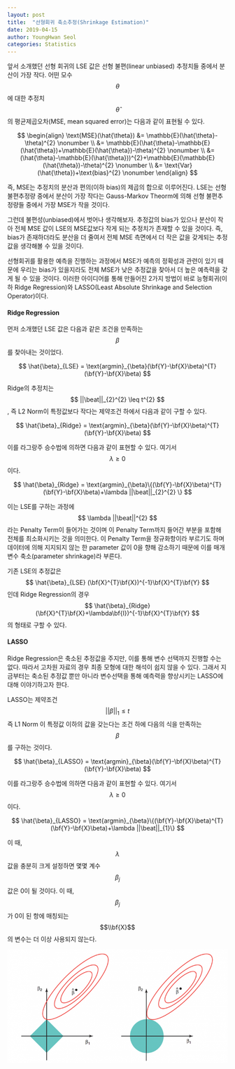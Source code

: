 ```yaml
---
layout: post
title:  "선형회귀 축소추정(Shrinkage Estimation)"
date: 2019-04-15
author: YoungHwan Seol
categories: Statistics
---
```


앞서 소개했던 선형 회귀의 LSE 값은 선형 불편(linear unbiased) 추정치들 중에서 분산이 가장 작다. 어떤 모수 $$\theta$$에 대한 추정치 $$\hat{\theta}$$의 평균제곱오차(MSE, mean squared error)는 다음과 같이 표현될 수 있다.

$$
\begin{align}
\text{MSE}(\hat{\theta}) &= \mathbb{E}(\hat{\theta}-\theta)^{2} \nonumber \\
&= \mathbb{E}(\hat{\theta}-\mathbb{E}(\hat{\theta})+\mathbb{E}(\hat{\theta})-\theta)^{2} \nonumber \\
&= (\hat{\theta}-\mathbb{E}(\hat{\theta}))^{2}+\mathbb{E}(\mathbb{E}(\hat{\theta})-\theta)^{2} \nonumber \\
&= \text{Var}(\hat{\theta})+\text{bias}^{2} \nonumber
\end{align}
$$

즉, MSE는 추정치의 분산과 편의(이하 bias)의 제곱의 합으로 이루어진다. LSE는 선형 불편추정량 중에서 분산이 가장 작다는 Gauss-Markov Theorm에 의해 선형 불편추정량들 중에서 가장 MSE가 작을 것이다.

그런데 불편성(unbiased)에서 벗어나 생각해보자. 추정값의 bias가 있으나 분산이 작아 전체 MSE 값이 LSE의 MSE값보다 작게 되는 추정치가 존재할 수 있을 것이다. 즉, bias가 존재하더라도 분산을 더 줄여서 전체 MSE 측면에서 더 작은 값을 갖게되는 추정값을 생각해볼 수 있을 것이다.

선형회귀를 활용한 예측을 진행하는 과정에서 MSE가 예측의 정확성과 관련이 있기 때문에 우리는 bias가 있을지라도 전체 MSE가 낮은 추정값을 찾아서 더 높은 예측력을 갖게 될 수 있을 것이다. 이러한 아이디어를 통해 만들어진 2가지 방법이 바로 능형회귀(이하 Ridge Regression)와 LASSO(Least Absolute Shrinkage and Selection Operator)이다.

#### Ridge Regression

먼저 소개했던 LSE 값은 다음과 같은 조건을 만족하는 $$\beta$$를 찾아내는 것이었다.

$$
\hat{\beta}_{LSE} = \text{argmin}_{\beta}(\bf{Y}-\bf{X}\beta)^{T}(\bf{Y}-\bf{X}\beta)
$$

Ridge의 추정치는 $$ ||\beat||_{2}^{2} \leq t^{2} $$, 즉 L2 Norm이 특정값보다 작다는 제약조건 하에서 다음과 같이 구할 수 있다.

$$
\hat{\beta}_{Ridge} = \text{argmin}_{\beta}(\bf{Y}-\bf{X}\beta)^{T}(\bf{Y}-\bf{X}\beta)
$$

이를 라그랑주 승수법에 의하면 다음과 같이 표현할 수 있다. 여기서 $$\lambda \geq 0$$ 이다.

$$
\hat{\beta}_{Ridge} = \text{argmin}_{\beta}\{(\bf{Y}-\bf{X}\beta)^{T}(\bf{Y}-\bf{X}\beta)+\lambda ||\beat||_{2}^{2} \}
$$

이는 LSE를 구하는 과정에 $$ \lambda ||\beat||^{2} $$ 라는 Penalty Term이 들어가는 것이며 이 Penalty Term까지 들어간 부분을 포함해 전체를 최소화시키는 것을 의미한다. 이 Penalty Term을 정규화항이라 부르기도 하며  데이터에 의해 지지되지 않는 한 parameter 값이 0을 향해 감소하기 때문에 이를 매개변수 축소(parameter shrinkage)라 부른다.

기존 LSE의 추정값은 $$ \hat{\beta}_{LSE} (\bf{X}^{T}\bf{X})^{-1}\bf{X}^{T}\bf{Y} $$ 인데 Ridge Regression의 경우 $$ \hat{\beta}_{Ridge} (\bf{X}^{T}\bf{X}+\lambda\bf{I})^{-1}\bf{X}^{T}\bf{Y} $$ 의 형태로 구할 수 있다.

#### LASSO

Ridge Regression은 축소된 추정값을 주지만, 이를 통해 변수 선택까지 진행할 수는 없다. 따라서 고차원 자료의 경우 최종 모형에 대한 해석이 쉽지 않을 수 있다. 그래서 지금부터는 축소된 추정값 뿐만 아니라 변수선택을 통해 예측력을 향상시키는 LASSO에 대해 이야기하고자 한다.

LASSO는 제약조건 $$ ||\beta||_{1} \leq t $$ 즉 L1 Norm 이 특정값 이하의 값을 갖는다는 조건 하에 다음의 식을 만족하는 $$\beta$$를 구하는 것이다.

$$
\hat{\beta}_{LASSO} = \text{argmin}_{\beta}(\bf{Y}-\bf{X}\beta)^{T}(\bf{Y}-\bf{X}\beta)
$$

이를 라그랑주 승수법에 의하면 다음과 같이 표현할 수 있다. 여기서 $$\lambda \geq 0$$ 이다.

$$
\hat{\beta}_{LASSO} = \text{argmin}_{\beta}\{(\bf{Y}-\bf{X}\beta)^{T}(\bf{Y}-\bf{X}\beta)+\lambda ||\beat||_{1}\}
$$

이 때, $$\lambda$$값을 충분히 크게 설정하면 몇몇 계수 $$\beta_{j}$$ 값은 0이 될 것이다. 이 때, $$\beta_{j}$$가 0이 된 항에 매칭되는 $$\\bf{X}$$의 변수는 더 이상 사용되지 않는다.

![Shrinkage](https://github.com/seolbluewings/seolbluewings.github.io/blob/master/assets/LASSO.PNG?raw=true)




